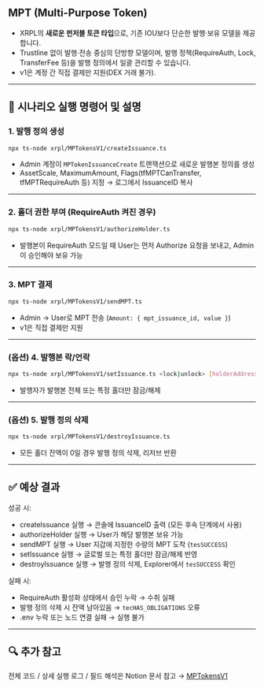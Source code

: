 ## MPT (Multi-Purpose Token)
* XRPL의 **새로운 펀저블 토큰 타입**으로, 기존 IOU보다 단순한 발행·보유 모델을 제공합니다.  
* Trustline 없이 발행·전송 중심의 단방향 모델이며, 발행 정책(RequireAuth, Lock, TransferFee 등)을 발행 정의에서 일괄 관리할 수 있습니다.  
* v1은 계정 간 직접 결제만 지원(DEX 거래 불가).  

---

## 🎯 시나리오 실행 명령어 및 설명  

### 1. 발행 정의 생성
```bash
npx ts-node xrpl/MPTokensV1/createIssuance.ts
```
* Admin 계정이 `MPTokenIssuanceCreate` 트랜잭션으로 새로운 발행본 정의를 생성  
* AssetScale, MaximumAmount, Flags(tfMPTCanTransfer, tfMPTRequireAuth 등) 지정 → 로그에서 IssuanceID 복사  
---
### 2. 홀더 권한 부여 (RequireAuth 켜진 경우)
```bash
npx ts-node xrpl/MPTokensV1/authorizeHolder.ts
```
* 발행본이 RequireAuth 모드일 때 User는 먼저 Authorize 요청을 보내고, Admin이 승인해야 보유 가능  
---
### 3. MPT 결제
```bash
npx ts-node xrpl/MPTokensV1/sendMPT.ts
```
* Admin → User로 MPT 전송 (`Amount: { mpt_issuance_id, value }`)  
* v1은 직접 결제만 지원  
---
### (옵션) 4. 발행본 락/언락
```bash
npx ts-node xrpl/MPTokensV1/setIssuance.ts <lock|unlock> [holderAddress]
``` 
* 발행자가 발행본 전체 또는 특정 홀더만 잠금/해제  
---
### (옵션) 5. 발행 정의 삭제
```bash
npx ts-node xrpl/MPTokensV1/destroyIssuance.ts
```
* 모든 홀더 잔액이 0일 경우 발행 정의 삭제, 리저브 반환  

---

## ✅ 예상 결과
성공 시:
* createIssuance 실행 → 콘솔에 IssuanceID 출력 (모든 후속 단계에서 사용)  
* authorizeHolder 실행 → User가 해당 발행본 보유 가능  
* sendMPT 실행 → User 지갑에 지정한 수량의 MPT 도착 (`tesSUCCESS`)  
* setIssuance 실행 → 글로벌 또는 특정 홀더만 잠금/해제 반영  
* destroyIssuance 실행 → 발행 정의 삭제, Explorer에서 `tesSUCCESS` 확인  

실패 시:
* RequireAuth 활성화 상태에서 승인 누락 → 수취 실패  
* 발행 정의 삭제 시 잔액 남아있음 → `tecHAS_OBLIGATIONS` 오류  
* .env 누락 또는 노드 연결 실패 → 실행 불가  

---

## 🔍 추가 참고
전체 코드 / 상세 실행 로그 / 필드 해석은 Notion 문서 참고 → [MPTokensV1](https://catalyze-research.notion.site/MPtokensV1-241898c680bf801694fffcf16c9ef20c?source=copy_link)

